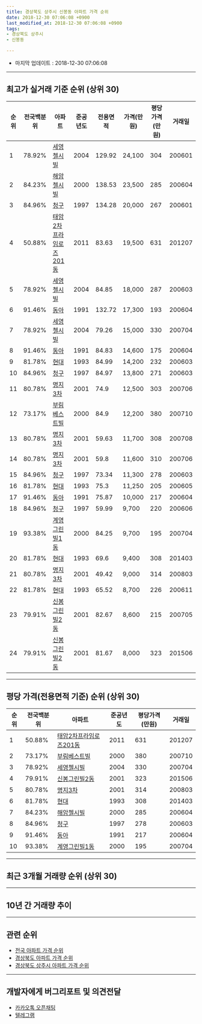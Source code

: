 ```yaml
---
title: 경상북도 상주시 신봉동 아파트 가격 순위
date: 2018-12-30 07:06:08 +0900
last_modified_at: 2018-12-30 07:06:08 +0900
tags:
- 경상북도 상주시
- 신봉동

---
```


* 마지막 업데이트 : 2018-12-30 07:06:08

---

## 최고가 실거래 기준 순위 (상위 30)


|순위|전국백분위|아파트|준공년도|전용면적|가격(만원)|평당가격(만원)|거래일|
|---|---|---|---|---|---|---|---|
|1|78.92%|[세영첼시빌](https://search.naver.com/search.naver?query=%EA%B2%BD%EC%83%81%EB%B6%81%EB%8F%84+%EC%83%81%EC%A3%BC%EC%8B%9C+%EC%8B%A0%EB%B4%89%EB%8F%99+%EC%84%B8%EC%98%81%EC%B2%BC%EC%8B%9C%EB%B9%8C)|2004|129.92|24,100|304|200601|
|2|84.23%|[해암첼시빌](https://search.naver.com/search.naver?query=%EA%B2%BD%EC%83%81%EB%B6%81%EB%8F%84+%EC%83%81%EC%A3%BC%EC%8B%9C+%EC%8B%A0%EB%B4%89%EB%8F%99+%ED%95%B4%EC%95%94%EC%B2%BC%EC%8B%9C%EB%B9%8C)|2000|138.53|23,500|285|200604|
|3|84.96%|[청구](https://search.naver.com/search.naver?query=%EA%B2%BD%EC%83%81%EB%B6%81%EB%8F%84+%EC%83%81%EC%A3%BC%EC%8B%9C+%EC%8B%A0%EB%B4%89%EB%8F%99+%EC%B2%AD%EA%B5%AC)|1997|134.28|20,000|267|200601|
|4|50.88%|[태암2차프라임로즈201동](https://search.naver.com/search.naver?query=%EA%B2%BD%EC%83%81%EB%B6%81%EB%8F%84+%EC%83%81%EC%A3%BC%EC%8B%9C+%EC%8B%A0%EB%B4%89%EB%8F%99+%ED%83%9C%EC%95%942%EC%B0%A8%ED%94%84%EB%9D%BC%EC%9E%84%EB%A1%9C%EC%A6%88201%EB%8F%99)|2011|83.63|19,500|631|201207|
|5|78.92%|[세영첼시빌](https://search.naver.com/search.naver?query=%EA%B2%BD%EC%83%81%EB%B6%81%EB%8F%84+%EC%83%81%EC%A3%BC%EC%8B%9C+%EC%8B%A0%EB%B4%89%EB%8F%99+%EC%84%B8%EC%98%81%EC%B2%BC%EC%8B%9C%EB%B9%8C)|2004|84.85|18,000|287|200603|
|6|91.46%|[동아](https://search.naver.com/search.naver?query=%EA%B2%BD%EC%83%81%EB%B6%81%EB%8F%84+%EC%83%81%EC%A3%BC%EC%8B%9C+%EC%8B%A0%EB%B4%89%EB%8F%99+%EB%8F%99%EC%95%84)|1991|132.72|17,300|193|200604|
|7|78.92%|[세영첼시빌](https://search.naver.com/search.naver?query=%EA%B2%BD%EC%83%81%EB%B6%81%EB%8F%84+%EC%83%81%EC%A3%BC%EC%8B%9C+%EC%8B%A0%EB%B4%89%EB%8F%99+%EC%84%B8%EC%98%81%EC%B2%BC%EC%8B%9C%EB%B9%8C)|2004|79.26|15,000|330|200704|
|8|91.46%|[동아](https://search.naver.com/search.naver?query=%EA%B2%BD%EC%83%81%EB%B6%81%EB%8F%84+%EC%83%81%EC%A3%BC%EC%8B%9C+%EC%8B%A0%EB%B4%89%EB%8F%99+%EB%8F%99%EC%95%84)|1991|84.83|14,600|175|200604|
|9|81.78%|[현대](https://search.naver.com/search.naver?query=%EA%B2%BD%EC%83%81%EB%B6%81%EB%8F%84+%EC%83%81%EC%A3%BC%EC%8B%9C+%EC%8B%A0%EB%B4%89%EB%8F%99+%ED%98%84%EB%8C%80)|1993|84.99|14,200|232|200603|
|10|84.96%|[청구](https://search.naver.com/search.naver?query=%EA%B2%BD%EC%83%81%EB%B6%81%EB%8F%84+%EC%83%81%EC%A3%BC%EC%8B%9C+%EC%8B%A0%EB%B4%89%EB%8F%99+%EC%B2%AD%EA%B5%AC)|1997|84.97|13,800|271|200603|
|11|80.78%|[명지3차](https://search.naver.com/search.naver?query=%EA%B2%BD%EC%83%81%EB%B6%81%EB%8F%84+%EC%83%81%EC%A3%BC%EC%8B%9C+%EC%8B%A0%EB%B4%89%EB%8F%99+%EB%AA%85%EC%A7%803%EC%B0%A8)|2001|74.9|12,500|303|200706|
|12|73.17%|[부림베스트빌](https://search.naver.com/search.naver?query=%EA%B2%BD%EC%83%81%EB%B6%81%EB%8F%84+%EC%83%81%EC%A3%BC%EC%8B%9C+%EC%8B%A0%EB%B4%89%EB%8F%99+%EB%B6%80%EB%A6%BC%EB%B2%A0%EC%8A%A4%ED%8A%B8%EB%B9%8C)|2000|84.9|12,200|380|200710|
|13|80.78%|[명지3차](https://search.naver.com/search.naver?query=%EA%B2%BD%EC%83%81%EB%B6%81%EB%8F%84+%EC%83%81%EC%A3%BC%EC%8B%9C+%EC%8B%A0%EB%B4%89%EB%8F%99+%EB%AA%85%EC%A7%803%EC%B0%A8)|2001|59.63|11,700|308|200708|
|14|80.78%|[명지3차](https://search.naver.com/search.naver?query=%EA%B2%BD%EC%83%81%EB%B6%81%EB%8F%84+%EC%83%81%EC%A3%BC%EC%8B%9C+%EC%8B%A0%EB%B4%89%EB%8F%99+%EB%AA%85%EC%A7%803%EC%B0%A8)|2001|59.8|11,600|310|200706|
|15|84.96%|[청구](https://search.naver.com/search.naver?query=%EA%B2%BD%EC%83%81%EB%B6%81%EB%8F%84+%EC%83%81%EC%A3%BC%EC%8B%9C+%EC%8B%A0%EB%B4%89%EB%8F%99+%EC%B2%AD%EA%B5%AC)|1997|73.34|11,300|278|200603|
|16|81.78%|[현대](https://search.naver.com/search.naver?query=%EA%B2%BD%EC%83%81%EB%B6%81%EB%8F%84+%EC%83%81%EC%A3%BC%EC%8B%9C+%EC%8B%A0%EB%B4%89%EB%8F%99+%ED%98%84%EB%8C%80)|1993|75.3|11,250|205|200605|
|17|91.46%|[동아](https://search.naver.com/search.naver?query=%EA%B2%BD%EC%83%81%EB%B6%81%EB%8F%84+%EC%83%81%EC%A3%BC%EC%8B%9C+%EC%8B%A0%EB%B4%89%EB%8F%99+%EB%8F%99%EC%95%84)|1991|75.87|10,000|217|200604|
|18|84.96%|[청구](https://search.naver.com/search.naver?query=%EA%B2%BD%EC%83%81%EB%B6%81%EB%8F%84+%EC%83%81%EC%A3%BC%EC%8B%9C+%EC%8B%A0%EB%B4%89%EB%8F%99+%EC%B2%AD%EA%B5%AC)|1997|59.99|9,700|220|200606|
|19|93.38%|[계영그린빌1동](https://search.naver.com/search.naver?query=%EA%B2%BD%EC%83%81%EB%B6%81%EB%8F%84+%EC%83%81%EC%A3%BC%EC%8B%9C+%EC%8B%A0%EB%B4%89%EB%8F%99+%EA%B3%84%EC%98%81%EA%B7%B8%EB%A6%B0%EB%B9%8C1%EB%8F%99)|2000|84.25|9,700|195|200704|
|20|81.78%|[현대](https://search.naver.com/search.naver?query=%EA%B2%BD%EC%83%81%EB%B6%81%EB%8F%84+%EC%83%81%EC%A3%BC%EC%8B%9C+%EC%8B%A0%EB%B4%89%EB%8F%99+%ED%98%84%EB%8C%80)|1993|69.6|9,400|308|201403|
|21|80.78%|[명지3차](https://search.naver.com/search.naver?query=%EA%B2%BD%EC%83%81%EB%B6%81%EB%8F%84+%EC%83%81%EC%A3%BC%EC%8B%9C+%EC%8B%A0%EB%B4%89%EB%8F%99+%EB%AA%85%EC%A7%803%EC%B0%A8)|2001|49.42|9,000|314|200803|
|22|81.78%|[현대](https://search.naver.com/search.naver?query=%EA%B2%BD%EC%83%81%EB%B6%81%EB%8F%84+%EC%83%81%EC%A3%BC%EC%8B%9C+%EC%8B%A0%EB%B4%89%EB%8F%99+%ED%98%84%EB%8C%80)|1993|65.52|8,700|226|200611|
|23|79.91%|[신봉그린빌2동](https://search.naver.com/search.naver?query=%EA%B2%BD%EC%83%81%EB%B6%81%EB%8F%84+%EC%83%81%EC%A3%BC%EC%8B%9C+%EC%8B%A0%EB%B4%89%EB%8F%99+%EC%8B%A0%EB%B4%89%EA%B7%B8%EB%A6%B0%EB%B9%8C2%EB%8F%99)|2001|82.67|8,600|215|200705|
|24|79.91%|[신봉그린빌2동](https://search.naver.com/search.naver?query=%EA%B2%BD%EC%83%81%EB%B6%81%EB%8F%84+%EC%83%81%EC%A3%BC%EC%8B%9C+%EC%8B%A0%EB%B4%89%EB%8F%99+%EC%8B%A0%EB%B4%89%EA%B7%B8%EB%A6%B0%EB%B9%8C2%EB%8F%99)|2001|81.67|8,000|323|201506|


---

## 평당 가격(전용면적 기준) 순위 (상위 30)


|순위|전국백분위|아파트|준공년도|평당가격(만원)|거래일|
|---|---|---|---|---|---|
|1|50.88%|[태암2차프라임로즈201동](https://search.naver.com/search.naver?query=%EA%B2%BD%EC%83%81%EB%B6%81%EB%8F%84+%EC%83%81%EC%A3%BC%EC%8B%9C+%EC%8B%A0%EB%B4%89%EB%8F%99+%ED%83%9C%EC%95%942%EC%B0%A8%ED%94%84%EB%9D%BC%EC%9E%84%EB%A1%9C%EC%A6%88201%EB%8F%99)|2011|631|201207|
|2|73.17%|[부림베스트빌](https://search.naver.com/search.naver?query=%EA%B2%BD%EC%83%81%EB%B6%81%EB%8F%84+%EC%83%81%EC%A3%BC%EC%8B%9C+%EC%8B%A0%EB%B4%89%EB%8F%99+%EB%B6%80%EB%A6%BC%EB%B2%A0%EC%8A%A4%ED%8A%B8%EB%B9%8C)|2000|380|200710|
|3|78.92%|[세영첼시빌](https://search.naver.com/search.naver?query=%EA%B2%BD%EC%83%81%EB%B6%81%EB%8F%84+%EC%83%81%EC%A3%BC%EC%8B%9C+%EC%8B%A0%EB%B4%89%EB%8F%99+%EC%84%B8%EC%98%81%EC%B2%BC%EC%8B%9C%EB%B9%8C)|2004|330|200704|
|4|79.91%|[신봉그린빌2동](https://search.naver.com/search.naver?query=%EA%B2%BD%EC%83%81%EB%B6%81%EB%8F%84+%EC%83%81%EC%A3%BC%EC%8B%9C+%EC%8B%A0%EB%B4%89%EB%8F%99+%EC%8B%A0%EB%B4%89%EA%B7%B8%EB%A6%B0%EB%B9%8C2%EB%8F%99)|2001|323|201506|
|5|80.78%|[명지3차](https://search.naver.com/search.naver?query=%EA%B2%BD%EC%83%81%EB%B6%81%EB%8F%84+%EC%83%81%EC%A3%BC%EC%8B%9C+%EC%8B%A0%EB%B4%89%EB%8F%99+%EB%AA%85%EC%A7%803%EC%B0%A8)|2001|314|200803|
|6|81.78%|[현대](https://search.naver.com/search.naver?query=%EA%B2%BD%EC%83%81%EB%B6%81%EB%8F%84+%EC%83%81%EC%A3%BC%EC%8B%9C+%EC%8B%A0%EB%B4%89%EB%8F%99+%ED%98%84%EB%8C%80)|1993|308|201403|
|7|84.23%|[해암첼시빌](https://search.naver.com/search.naver?query=%EA%B2%BD%EC%83%81%EB%B6%81%EB%8F%84+%EC%83%81%EC%A3%BC%EC%8B%9C+%EC%8B%A0%EB%B4%89%EB%8F%99+%ED%95%B4%EC%95%94%EC%B2%BC%EC%8B%9C%EB%B9%8C)|2000|285|200604|
|8|84.96%|[청구](https://search.naver.com/search.naver?query=%EA%B2%BD%EC%83%81%EB%B6%81%EB%8F%84+%EC%83%81%EC%A3%BC%EC%8B%9C+%EC%8B%A0%EB%B4%89%EB%8F%99+%EC%B2%AD%EA%B5%AC)|1997|278|200603|
|9|91.46%|[동아](https://search.naver.com/search.naver?query=%EA%B2%BD%EC%83%81%EB%B6%81%EB%8F%84+%EC%83%81%EC%A3%BC%EC%8B%9C+%EC%8B%A0%EB%B4%89%EB%8F%99+%EB%8F%99%EC%95%84)|1991|217|200604|
|10|93.38%|[계영그린빌1동](https://search.naver.com/search.naver?query=%EA%B2%BD%EC%83%81%EB%B6%81%EB%8F%84+%EC%83%81%EC%A3%BC%EC%8B%9C+%EC%8B%A0%EB%B4%89%EB%8F%99+%EA%B3%84%EC%98%81%EA%B7%B8%EB%A6%B0%EB%B9%8C1%EB%8F%99)|2000|195|200704|


---

## 최근 3개월 거래량 순위 (상위 30)


<div style="width:100%;">
    <canvas id="deal_count_ranking" height="250"></canvas>
</div>


<script>
new Chart(document.getElementById("deal_count_ranking"), {
    type: 'horizontalBar',
    data: {
        labels: ['동아', '세영첼시빌', '청구', '현대', '신봉그린빌2동', '명지3차', '계영그린빌1동'],
        datasets: [{
            label: '실거래 수',
            data: [7, 6, 5, 2, 2, 2, 1],
            borderColor: "rgba(255, 0, 128, 1)",
            backgroundColor: "rgba(255, 0, 128, 0.5)",
            fill: false,
        }]
    },
    options: {
        responsive: true,
        title: {
            display: true,
            text: '최근 3개월 거래량 순위'
        },
        tooltips: {
            mode: 'index',
            intersect: false,
            callbacks: {
                title: function(tooltipItems, data) {
                    return "실거래 수:";
                },
                label: function(tooltipItem, data) {
                    return data.labels[tooltipItem.index] + ": " + tooltipItem.xLabel;
                }
            }
        },
        hover: {
            mode: 'nearest',
            intersect: true
        },
        scales: {
            xAxes: [{
                display: true,
                scaleLabel: {
                    display: true,
                    labelString: '실거래 수'
                },
                ticks: {
                    suggestedMin: 0,
                }
            }],
            yAxes: [{
                display: true,
                ticks: {
                    autoSkip: false,
                    callback: function(value, index, values) {
                        if (value.length > 15)
                            return value.substr(0, 13) + "...";
                        else
                            return value;
                    }
                },
                scaleLabel: {
                    display: false,
                }
            }]
        }
    }
});

</script>


---

## 10년 간 거래량 추이


<div style="width:100%;">
    <canvas id="deal_progress" height="250"></canvas>
</div>

<script>
new Chart(document.getElementById("deal_progress"), {
    type: 'line',
    data: {
        labels: ['200812','200901','200902','200903','200904','200905','200906','200907','200908','200909','200910','200911','200912','201001','201002','201003','201004','201005','201006','201007','201008','201009','201010','201011','201012','201101','201102','201103','201104','201105','201106','201107','201108','201109','201110','201111','201112','201201','201202','201203','201204','201205','201206','201207','201208','201209','201210','201211','201212','201301','201302','201303','201304','201305','201306','201307','201308','201309','201310','201311','201312','201401','201402','201403','201404','201405','201406','201407','201408','201409','201410','201411','201412','201501','201502','201503','201504','201505','201506','201507','201508','201509','201510','201511','201512','201601','201602','201603','201604','201605','201606','201607','201608','201609','201610','201611','201612','201701','201702','201703','201704','201705','201706','201707','201708','201709','201710','201711','201712','201801','201802','201803','201804','201805','201806','201807','201808','201809','201810','201811','201812'],
        datasets: [{
            label: '실거래 수',
            pointRadius: 1,
            data: [4, 14, 13, 6, 13, 8, 5, 14, 5, 9, 10, 16, 6, 14, 10, 10, 15, 8, 14, 11, 7, 20, 11, 12, 11, 13, 10, 11, 7, 8, 10, 13, 11, 15, 4, 13, 15, 8, 10, 18, 11, 14, 14, 10, 8, 6, 8, 11, 11, 6, 11, 12, 18, 16, 15, 12, 7, 12, 10, 16, 19, 15, 17, 17, 10, 11, 10, 6, 10, 18, 14, 8, 7, 11, 16, 8, 12, 8, 16, 8, 11, 29, 26, 13, 9, 9, 13, 13, 15, 15, 5, 7, 14, 3, 14, 12, 8, 7, 11, 9, 7, 21, 14, 10, 15, 10, 6, 8, 15, 14, 8, 12, 11, 14, 6, 8, 8, 9, 13, 9, 3],
            borderColor: "rgba(255, 201, 14, 1)",
            backgroundColor: "rgba(255, 201, 14, 0.5)",
            fill: true,
        }]
    },
    options: {
        responsive: true,
        title: {
            display: true,
            text: '10년간 거래량 추이'
        },
        tooltips: {
            mode: 'index',
            intersect: false,
        },
        hover: {
            mode: 'nearest',
            intersect: true
        },
        scales: {
            xAxes: [{
                display: true,
                scaleLabel: {
                    display: true,
                    labelString: '년/월'
                }
            }],
            yAxes: [{
                display: true,
                ticks: {
                    suggestedMin: 0,
                },
                scaleLabel: {
                    display: true,
                    labelString: '실거래 수'
                }
            }]
        }
    }
});

</script>


---

## 관련 순위

- [전국 아파트 가격 순위](https://inasie.github.io/apt-ranking/전국)
- [경상북도 아파트 가격 순위](https://inasie.github.io/apt-ranking/경상북도)
- [경상북도 상주시 아파트 가격 순위](https://inasie.github.io/apt-ranking/경상북도-상주시)


---

## 개발자에게 버그리포트 및 의견전달

- [카카오톡 오픈채팅](https://open.kakao.com/o/gLJUAP4)
- [텔레그램](https://t.me/inasie)

